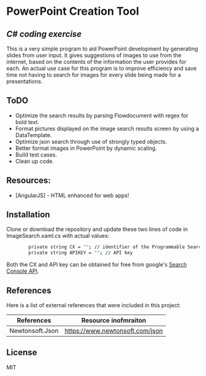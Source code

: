 # PowerPoint Creation Tool
## _C# coding exercise_

This is a very simple program to aid PowerPoint development by generating slides from user input. It gives suggestions of images to use from the internet, based on the contents of the information the user provides for each. An actual use case for this program is to improve efficiency and save time not having to search for images for every slide being made for a presentations.

## ToDO

- Optimize the search results by parsing Flowdocument with regex for bold text.
- Format pictures displayed on the image search results screen by using a DataTemplate.
- Optimize json search through use of strongly typed objects.
- Better format images in PowerPoint by dynamic scaling.
- Build test cases.
- Clean up code.

## Resources:
- [AngularJS] - HTML enhanced for web apps!

## Installation

Clone or download the repository and update these two lines of code in ImageSearch.xaml.cs with actual values:

```sh
        private string CX = ""; // identifier of the Programmable Search Engine
        private string APIKEY = ""; // API key
```
Both the CX and API key can be obtained for free from google's [Search Console API](https://developers.google.com/webmaster-tools).

## References

Here is a list of external references that were included in this project:

| References | Resource inofmraiton |
| ------ | ------ |
| Newtonsoft.Json | https://www.newtonsoft.com/json |


## License

MIT
